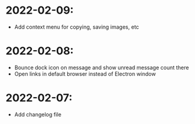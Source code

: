 
# 2022-02-09:
- Add context menu for copying, saving images, etc

# 2022-02-08:
- Bounce dock icon on message and show unread message count there
- Open links in default browser instead of Electron window

# 2022-02-07:
- Add changelog file
